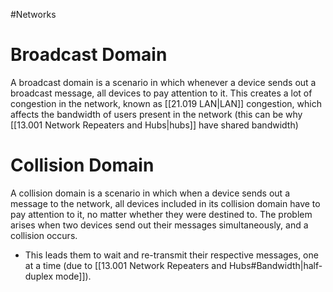 #Networks 

# Broadcast Domain
A broadcast domain is a scenario in which whenever a device sends out a broadcast message, all devices to pay attention to it. This creates a lot of congestion in the network, known as [[21.019 LAN|LAN]] congestion, which affects the bandwidth of users present in the network (this can be why [[13.001 Network Repeaters and Hubs|hubs]] have shared bandwidth)

# Collision Domain
A collision domain is a scenario in which when a device sends out a message to the network, all devices included in its collision domain have to pay attention to it, no matter whether they were destined to.
The problem arises when two devices send out their messages simultaneously, and a collision occurs.
- This leads them to wait and re-transmit their respective messages, one at a time (due to [[13.001 Network Repeaters and Hubs#Bandwidth|half-duplex mode]]).